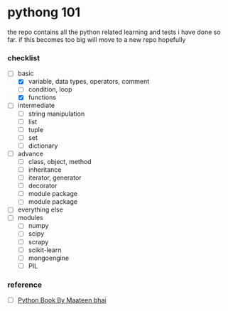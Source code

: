 # pythong 101

the repo contains all the python related learning and tests i have done so far. if this becomes too big will move to a new repo hopefully

### checklist
- [ ] basic
    - [x] variable, data types, operators, comment
    - [ ] condition, loop
    - [x] functions
- [ ] intermediate
    - [ ] string manipulation
    - [ ] list
    - [ ] tuple
    - [ ] set
    - [ ] dictionary
- [ ] advance
    - [ ] class, object, method
    - [ ] inheritance
    - [ ] iterator, generator
    - [ ] decorator
    - [ ] module package
    - [ ] module package
- [ ] everything else
- [ ] modules
    - [ ] numpy
    - [ ] scipy
    - [ ] scrapy
    - [ ] scikit-learn
    - [ ] mongoengine
    - [ ] PIL

### reference
- [ ] [Python Book By Maateen bhai](https://python.maateen.me/)